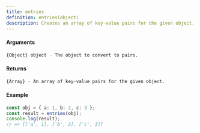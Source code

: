 ```yaml
---
title: entries
definition: entries(object)
description: Creates an array of key-value pairs for the given object.
---
```



#### Arguments


```bash
{Object} object - The object to convert to pairs.
```


#### Returns


```bash
{Array} - An array of key-value pairs for the given object.
```


#### Example


```ts
const obj = { a: 1, b: 2, c: 3 };
const result = entries(obj);
console.log(result);
// => [['a', 1], ['b', 2], ['c', 3]]
```